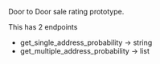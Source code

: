 Door to Door sale rating prototype.

This has 2 endpoints

 - get_single_address_probability -> string
 - get_multiple_address_probability -> list<dict>
